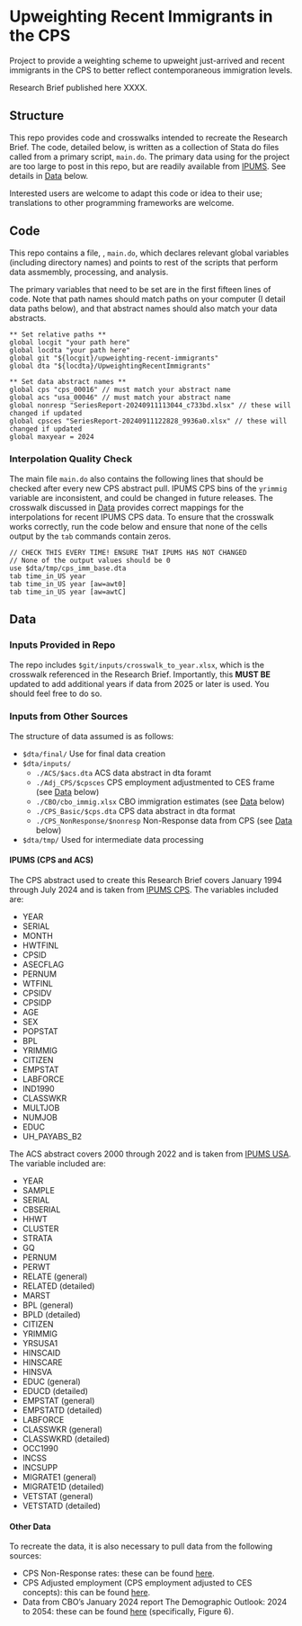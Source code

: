 # Upweighting Recent Immigrants in the CPS
Project to provide a weighting scheme to upweight just-arrived and recent immigrants in the CPS to better reflect contemporaneous immigration levels.

Research Brief published here XXXX.

## Structure
This repo provides code and crosswalks intended to recreate the Research Brief. The code, detailed below, is written as a collection of Stata do files called from a primary script, `main.do`. The primary data using for the project are too large to post in this repo, but are readily available from [IPUMS](https://www.ipums.org/). See details in [Data](#data) below.

Interested users are welcome to adapt this code or idea to their use; translations to other programming frameworks are welcome.

## Code

This repo contains a file, , `main.do`, which declares relevant global variables (including directory names) and points to rest of the scripts that perform data assmembly, processing, and analysis. 

The primary variables that need to be set are in the first fifteen lines of code. Note that path names should match paths on your computer (I detail data paths below), and that abstract names should also match your data abstracts.
```
** Set relative paths **
global locgit "your path here"
global locdta "your path here"
global git "${locgit}/upweighting-recent-immigrants"
global dta "${locdta}/UpweightingRecentImmigrants"

** Set data abstract names **
global cps "cps_00016" // must match your abstract name
global acs "usa_00046" // must match your abstract name
global nonresp "SeriesReport-20240911113044_c733bd.xlsx" // these will changed if updated
global cpsces "SeriesReport-20240911122828_9936a0.xlsx" // these will changed if updated
global maxyear = 2024
```

### Interpolation Quality Check

The main file  `main.do` also contains the following lines that should be checked after every new CPS abstract pull. IPUMS CPS bins of the `yrimmig` variable are inconsistent, and could be changed in future releases. The crosswalk discussed in [Data](#data) provides correct mappings for the interpolations for recent IPUMS CPS data. To ensure that the crosswalk works correctly, run the code below and ensure that none of the cells output by the `tab` commands contain zeros.

```
// CHECK THIS EVERY TIME! ENSURE THAT IPUMS HAS NOT CHANGED
// None of the output values should be 0
use $dta/tmp/cps_imm_base.dta
tab time_in_US year 
tab time_in_US year [aw=awt0] 
tab time_in_US year [aw=awtC] 
```


## Data

### Inputs Provided in Repo

The repo includes `$git/inputs/crosswalk_to_year.xlsx`, which is the crosswalk referenced in the Research Brief. Importantly, this **MUST BE** updated to add additional years if data from 2025 or later is used. You should feel free to do so. 

### Inputs from Other Sources

The structure of data assumed is as follows:
- `$dta/final/` Use for final data creation
- `$dta/inputs/`
  - `./ACS/$acs.dta` ACS data abstract in dta foramt
  - `./Adj_CPS/$cpsces` CPS employment adjustmented to CES frame (see [Data](#data) below)
  - `./CBO/cbo_immig.xlsx` CBO immigration estimates (see [Data](#data) below)
  - `./CPS_Basic/$cps.dta` CPS data abstract in dta format
  - `./CPS_NonResponse/$nonresp` Non-Response data from CPS (see [Data](#data) below)
- `$dta/tmp/` Used for intermediate data processing


#### IPUMS (CPS and ACS)

The CPS abstract used to create this Research Brief covers January 1994 through July 2024 and is taken from [IPUMS CPS](https://cps.ipums.org/cps/). The variables included are:
- YEAR
- SERIAL
- MONTH
- HWTFINL
- CPSID
- ASECFLAG
- PERNUM
- WTFINL
- CPSIDV
- CPSIDP
- AGE
- SEX
- POPSTAT
- BPL
- YRIMMIG
- CITIZEN
- EMPSTAT
- LABFORCE
- IND1990
- CLASSWKR
- MULTJOB
- NUMJOB
- EDUC
- UH_PAYABS_B2


The ACS abstract covers 2000 through 2022 and is taken from [IPUMS USA](https://usa.ipums.org/usa/). The variable included are:

- YEAR
- SAMPLE
- SERIAL
- CBSERIAL
- HHWT
- CLUSTER
- STRATA
- GQ
- PERNUM
- PERWT
- RELATE (general)
- RELATED (detailed)
- MARST
- BPL (general)
- BPLD (detailed)
- CITIZEN
- YRIMMIG
- YRSUSA1
- HINSCAID
- HINSCARE
- HINSVA
- EDUC (general)
- EDUCD (detailed)
- EMPSTAT (general)
- EMPSTATD (detailed)
- LABFORCE
- CLASSWKR (general)
- CLASSWKRD (detailed)
- OCC1990
- INCSS
- INCSUPP
- MIGRATE1 (general)
- MIGRATE1D (detailed)
- VETSTAT (general)
- VETSTATD (detailed)

#### Other Data

To recreate the data, it is also necessary to pull data from the following sources:

- CPS Non-Response rates: these can be found [here](https://data.bls.gov/timeseries/LNU09300000&years_option=all_years).
- CPS Adjusted employment (CPS employment adjusted to CES concepts): this can be found [here](https://data.bls.gov/timeseries/LNS16000000&years_option=all_years).
- Data from CBO’s January 2024 report The Demographic Outlook: 2024 to 2054: these can be found [here](www.cbo.gov/publication/59697) (specifically, Figure 6).